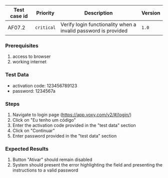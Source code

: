 Test case id | Priority | Description | Version
---|---|---|---
AF07.2 | `critical` | Verify login functionality when a invalid password is provided| `1.0`

### Prerequisites
1. access to browser
2. working internet

### Test Data
* activation code: 123456789123
* password: 1234567a

### Steps
1. Navigate to login page (https://app.voxy.com/v2/#/login/)
2. Click on "Eu tenho um código"
3. Enter the activation code provided in the "test data" section
4. Click on "Continuar"
5. Enter password provided in the "test data" section

### Expected Results
1. Button "Ativar" should remain disabled
2. System should present the error highlighting the field and presenting the instructions to a valid password
